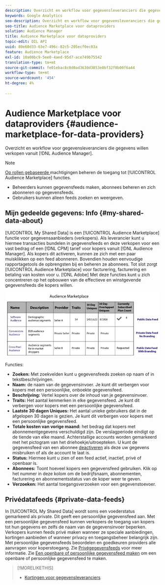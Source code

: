 ```yaml
---
description: Overzicht en workflow voor gegevensleveranciers die gegevens vanuit de Audience Manager willen verkopen.
keywords: Google Analytics
seo-description: Overzicht en workflow voor gegevensleveranciers die gegevens vanuit de Audience Manager willen verkopen.
seo-title: Audience Marketplace voor dataproviders
solution: Audience Manager
title: Audience Marketplace voor dataproviders
topic-edit: DIL API
uuid: 80e60d33-63e7-496c-82c5-205ecf0ec03a
feature: Audience Marketplace
exl-id: 10a00bc9-5ee0-4aed-95d7-ace749b75542
translation-type: tm+mt
source-git-commit: fe01ebac8c0d0ad3630d3853e0bf32f0b00f6a44
workflow-type: tm+mt
source-wordcount: '454'
ht-degree: 4%

---
```


# Audience Marketplace voor dataproviders {#audience-marketplace-for-data-providers}

Overzicht en workflow voor gegevensleveranciers die gegevens willen verkopen vanuit [!DNL Audience Manager].

<!-- c_marketplace_provider.xml -->

>[!NOTE]
>
>[Op rollen gebaseerde ](../../../reporting/reports-dashboard.md) machtigingen beheren de toegang tot  [!UICONTROL Audience Marketplace] functies.
>
>* Beheerders kunnen gegevensfeeds maken, abonnees beheren en zich abonneren op gegevensfeeds.
>* Gebruikers kunnen alleen feeds zoeken en weergeven.


## Mijn gedeelde gegevens: Info {#my-shared-data-about}

[!UICONTROL My Shared Data] is een  [!UICONTROL Audience Marketplace] functie voor gegevensaanbieders (verkopers). Als leverancier kunt u hiermee transacties bundelen in gegevensfeeds en deze verkopen voor een vast bedrag of een [!DNL CPM] tarief voor kopers vanuit [!DNL Audience Manager]. Als kopers dit activeren, kunnen ze zich met een paar muisklikken op een feed abonneren. Bovendien houden eenvoudige rapportagetools de opbrengsten bij en beheren ze abonnees. Tot slot zorgt [!UICONTROL Audience Marketplace] voor facturering, facturering en betaling van kosten voor u. [!DNL Adobe] Met deze functies kunt u zich concentreren op het opbouwen van de effectieve en winstgevende gegevensfeeds die kopers willen.

![](assets/seller_marketplace.png)

<!-- c_myshared_data.xml -->

Functies:

* **Zoeken:** Met zoekvelden kunt u gegevensfeeds zoeken op naam of in tekstbeschrijvingen.
* **Naam:** de naam van de gegevensinvoer. Je kunt dit verbergen voor kopers met een persoonlijke, onboekte gegevensfeed.
* **Beschrijving:** Vertel kopers over de inhoud van je gegevensinvoer.
* **Traits:** Het aantal kenmerken in elke gegevensfeed. Je kunt dit verbergen voor kopers met een persoonlijke gegevensfeed.
* **Laatste 30 dagen Uniques:** Het aantal unieke gebruikers dat in de afgelopen 30 dagen is gezien. Je kunt dit verbergen voor kopers met een persoonlijke gegevensfeed.
* **Totale kosten van vorige maand:** het bedrag dat kopers met abonnementgegevens verschuldigd zijn. De verslagperiode eindigt op de tiende van elke maand. Achterstallige accounts worden gemarkeerd met het pictogram van het driehoekje/uitroepteken. U kunt de gegevensfeed van een abonnee [deactiveren](../../../features/audience-marketplace/marketplace-data-providers/marketplace-create-manage-feeds.md#deactivate-data-feed) als deze uw gegevens misbruiken of als de account te laat is.
* **Status:**  Hiermee kunt u zien of een feed actief, inactief, privé of openbaar is.
* **Abonnees:** Toont hoeveel kopers een gegevensfeed gebruiken. Klik op het nummer in deze kolom om de bedrijfsnaam, abonnementen, facturering en abonnementsstatus van de koper weer te geven.
* **Verzoeken:** Het aantal toegangsverzoeken voor een gegevenstoevoer.

## Privédatafeeds {#private-data-feeds}

In [!UICONTROL My Shared Data] wordt soms een voederstatus gemarkeerd als private. Dit geeft een persoonlijke gegevensfeed aan. Met een persoonlijke gegevensfeed kunnen verkopers de toegang van kopers tot hun gegevens en zelfs de naam van de gegevensinvoer beperken. Verkopers kunnen feeds privé maken wanneer ze speciale aanbiedingen, kortingen aanbieden of wanneer privacy en toegangsbeheer belangrijk zijn. Met persoonlijke gegevensfeeds beoordelen en goedkeuren providers alle aanvragen voor koperstoegang. Zie [Privégegevensfeeds](../../../features/audience-marketplace/marketplace-private-feeds.md) voor meer informatie. Zie [Een openbare of persoonlijke gegevensfeed maken](../../../features/audience-marketplace/marketplace-data-providers/marketplace-create-manage-feeds.md#create-public-private-data-feed) om een openbare of persoonlijke gegevensfeed te maken.

>[!MORELIKETHIS]
>
>* [Kortingen voor gegevensleveranciers](../../../features/audience-marketplace/marketplace-data-providers/marketplace-create-manage-feeds.md#discounts)

